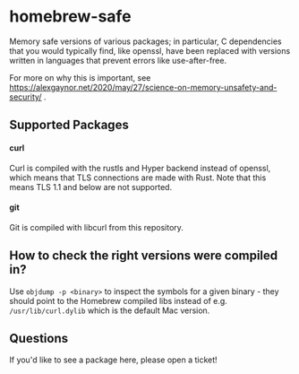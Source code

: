 # homebrew-safe

Memory safe versions of various packages; in particular, C dependencies that you
would typically find, like openssl, have been replaced with versions written in
languages that prevent errors like use-after-free.

For more on why this is important, see
https://alexgaynor.net/2020/may/27/science-on-memory-unsafety-and-security/ .

## Supported Packages

#### curl

Curl is compiled with the rustls and Hyper backend instead of openssl, which
means that TLS connections are made with Rust. Note that this means TLS 1.1 and
below are not supported.

#### git

Git is compiled with libcurl from this repository.

## How to check the right versions were compiled in?

Use `objdump -p <binary>` to inspect the symbols for a given binary - they
should point to the Homebrew compiled libs instead of e.g. `/usr/lib/curl.dylib`
which is the default Mac version.

## Questions

If you'd like to see a package here, please open a ticket!
